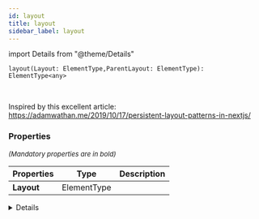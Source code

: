 ```yaml
---
id: layout
title: layout
sidebar_label: layout
---
```


import Details from "@theme/Details"


```tsx
layout(Layout: ElementType,ParentLayout: ElementType): ElementType<any>
```
<br/>

Inspired by this excellent article:  
https://adamwathan.me/2019/10/17/persistent-layout-patterns-in-nextjs/

### Properties

<font size="2"><i>(Mandatory properties are in bold)</i></font>

| Properties | Type | Description |
| --------- | ---- | ----------- |
| **Layout** | ElementType |  |


<Details summary={<summary><b>Additional properties for advanced use cases</b></summary>}><div>

| Properties | Type | Description |
| --------- | ---- | ----------- |
| ParentLayout | ElementType |  |


</div></Details>